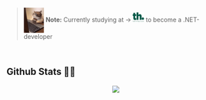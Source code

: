 > <img src="images/madcat.gif" align="center" style="width: 10%" /> **Note:** 
Currently studying at &rarr; <a href="https://teknikhogskolan.se/utbildningar/net-utvecklare/?gclid=CjwKCAjwi6WSBhA-EiwA6Niok9YaOFQH9ZIIzhza9c6-wVFDSQrE8d-Mb-fyaE0s9w84t4E6w8dBwBoCKF0QAvD_BwE" target="_blank"><img src="images/th.png" alt="Teknikhögskolan logo" style="width:26px;height:22px;"></a> to become a .NET-developer
<br/>

## Github Stats  🐱‍💻
<div align="center"><img src="https://github-readme-stats.vercel.app/api/top-langs/?username=susannahandersson&hide_border=true&layout=compact" align="center" /></div> 
<!--
### Hi there 👋

**SusannahAndersson/SusannahAndersson** is a ✨ _special_ ✨ repository because its `README.md` (this file) appears on your GitHub profile.

Here are some ideas to get you started:

- 🔭 I’m currently working on ...
- 🌱 I’m currently learning ...
- 👯 I’m looking to collaborate on ...
- 🤔 I’m looking for help with ...
- 💬 Ask me about ...
- 📫 How to reach me: ...
- 😄 Pronouns: ...
- ⚡ Fun fact: ...
-->
